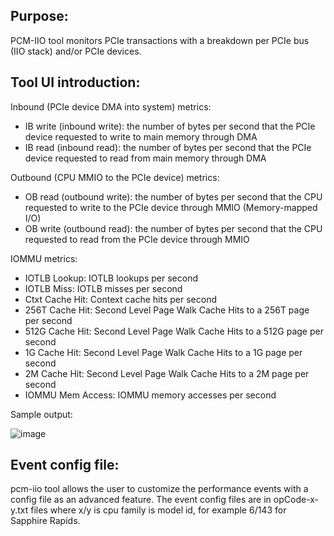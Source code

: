 ## Purpose:

PCM-IIO tool monitors PCIe transactions with a breakdown per PCIe bus (IIO stack) and/or PCIe devices.

## Tool UI introduction:

Inbound (PCIe device DMA into system) metrics:

* IB write (inbound write): the number of bytes per second that the PCIe device requested to write to main memory through DMA
* IB read (inbound read): the number of bytes per second that the PCIe device requested to read from main memory through DMA

Outbound (CPU MMIO to the PCIe device) metrics:

* OB read (outbound write): the number of bytes per second that the CPU requested to write to the PCIe device through MMIO (Memory-mapped I/O)
* OB write (outbound read): the number of bytes per second that the CPU requested to read from the PCIe device through MMIO

IOMMU metrics:

* IOTLB Lookup: IOTLB lookups per second
* IOTLB Miss: IOTLB misses per second
* Ctxt Cache Hit: Context cache hits per second
* 256T Cache Hit: Second Level Page Walk Cache Hits to a 256T page per second
* 512G Cache Hit: Second Level Page Walk Cache Hits to a 512G page per second
* 1G Cache Hit: Second Level Page Walk Cache Hits to a 1G page per second
* 2M Cache Hit: Second Level Page Walk Cache Hits to a 2M page per second
* IOMMU Mem Access: IOMMU memory accesses per second

Sample output:

![image](https://github.com/user-attachments/assets/e8cce396-b210-49d5-ac95-dc43f9ae69d3)

## Event config file:

pcm-iio tool allows the user to customize the performance events with a config file as an advanced feature. The event config files are in opCode-x-y.txt files where x/y is cpu family is model id, for example 6/143 for Sapphire Rapids.

